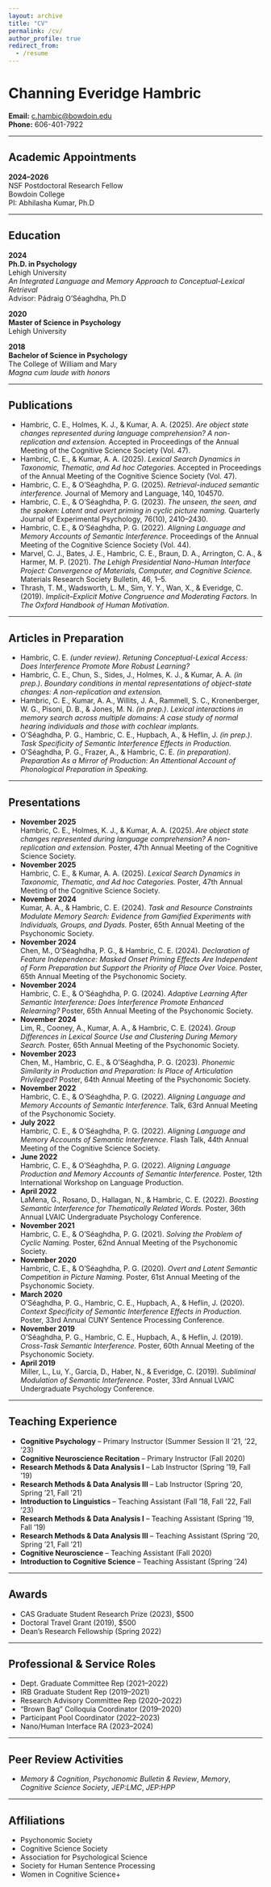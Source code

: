 ```yaml
---
layout: archive
title: "CV"
permalink: /cv/
author_profile: true
redirect_from:
  - /resume
---
```


# Channing Everidge Hambric

**Email:** c.hambic@bowdoin.edu  
**Phone:** 606-401-7922  

---

## Academic Appointments

**2024–2026**  
NSF Postdoctoral Research Fellow  
Bowdoin College  
PI: Abhilasha Kumar, Ph.D

---

## Education

**2024**  
**Ph.D. in Psychology**  
Lehigh University  
*An Integrated Language and Memory Approach to Conceptual-Lexical Retrieval*  
Advisor: Pádraig O’Séaghdha, Ph.D

**2020**  
**Master of Science in Psychology**  
Lehigh University  

**2018**  
**Bachelor of Science in Psychology**  
The College of William and Mary  
*Magna cum laude with honors*

---

## Publications

- Hambric, C. E., Holmes, K. J., & Kumar, A. A. (2025). *Are object state changes represented during language comprehension? A non-replication and extension.* Accepted in Proceedings of the Annual Meeting of the Cognitive Science Society (Vol. 47).  
- Hambric, C. E., & Kumar, A. A. (2025). *Lexical Search Dynamics in Taxonomic, Thematic, and Ad hoc Categories.* Accepted in Proceedings of the Annual Meeting of the Cognitive Science Society (Vol. 47).  
- Hambric, C. E., & O’Séaghdha, P. G. (2025). *Retrieval-induced semantic interference.* Journal of Memory and Language, 140, 104570.  
- Hambric, C. E., & O’Séaghdha, P. G. (2023). *The unseen, the seen, and the spoken: Latent and overt priming in cyclic picture naming.* Quarterly Journal of Experimental Psychology, 76(10), 2410–2430.  
- Hambric, C. E., & O’Séaghdha, P. G. (2022). *Aligning Language and Memory Accounts of Semantic Interference.* Proceedings of the Annual Meeting of the Cognitive Science Society (Vol. 44).  
- Marvel, C. J., Bates, J. E., Hambric, C. E., Braun, D. A., Arrington, C. A., & Harmer, M. P. (2021). *The Lehigh Presidential Nano-Human Interface Project: Convergence of Materials, Computer, and Cognitive Science.* Materials Research Society Bulletin, 46, 1–5.  
- Thrash, T. M., Wadsworth, L. M., Sim, Y. Y., Wan, X., & Everidge, C. (2019). *Implicit–Explicit Motive Congruence and Moderating Factors.* In *The Oxford Handbook of Human Motivation*.  

---

## Articles in Preparation

- Hambric, C. E. *(under review)*. *Retuning Conceptual-Lexical Access: Does Interference Promote More Robust Learning?*  
- Hambric, C. E., Chun, S., Sides, J., Holmes, K. J., & Kumar, A. A. *(in prep.)*. *Boundary conditions in mental representations of object-state changes: A non-replication and extension.*  
- Hambric, C. E., Kumar, A. A., Willits, J. A., Rammell, S. C., Kronenberger, W. G., Pisoni, D. B., & Jones, M. N. *(in prep.)*. *Lexical interactions in memory search across multiple domains: A case study of normal hearing individuals and those with cochlear implants.*  
- O’Séaghdha, P. G., Hambric, C. E., Hupbach, A., & Heflin, J. *(in prep.)*. *Task Specificity of Semantic Interference Effects in Production.*  
- O’Séaghdha, P. G., Frazer, A., & Hambric, C. E. *(in preparation)*. *Preparation As a Mirror of Production: An Attentional Account of Phonological Preparation in Speaking.*

---

## Presentations

- **November 2025**  
  Hambric, C. E., Holmes, K. J., & Kumar, A. A. (2025). *Are object state changes represented during language comprehension? A non-replication and extension.* Poster, 47th Annual Meeting of the Cognitive Science Society.  
- **November 2025**  
  Hambric, C. E., & Kumar, A. A. (2025). *Lexical Search Dynamics in Taxonomic, Thematic, and Ad hoc Categories.* Poster, 47th Annual Meeting of the Cognitive Science Society.  
- **November 2024**  
  Kumar, A. A., & Hambric, C. E. (2024). *Task and Resource Constraints Modulate Memory Search: Evidence from Gamified Experiments with Individuals, Groups, and Dyads.* Poster, 65th Annual Meeting of the Psychonomic Society.  
- **November 2024**  
  Chen, M., O’Séaghdha, P. G., & Hambric, C. E. (2024). *Declaration of Feature Independence: Masked Onset Priming Effects Are Independent of Form Preparation but Support the Priority of Place Over Voice.* Poster, 65th Annual Meeting of the Psychonomic Society.  
- **November 2024**  
  Hambric, C. E., & O’Séaghdha, P. G. (2024). *Adaptive Learning After Semantic Interference: Does Interference Promote Enhanced Relearning?* Poster, 65th Annual Meeting of the Psychonomic Society.  
- **November 2024**  
  Lim, R., Cooney, A., Kumar, A. A., & Hambric, C. E. (2024). *Group Differences in Lexical Source Use and Clustering During Memory Search.* Poster, 65th Annual Meeting of the Psychonomic Society.  
- **November 2023**  
  Chen, M., Hambric, C. E., & O’Séaghdha, P. G. (2023). *Phonemic Similarity in Production and Preparation: Is Place of Articulation Privileged?* Poster, 64th Annual Meeting of the Psychonomic Society.  
- **November 2022**  
  Hambric, C. E., & O’Séaghdha, P. G. (2022). *Aligning Language and Memory Accounts of Semantic Interference.* Talk, 63rd Annual Meeting of the Psychonomic Society.  
- **July 2022**  
  Hambric, C. E., & O’Séaghdha, P. G. (2022). *Aligning Language and Memory Accounts of Semantic Interference.* Flash Talk, 44th Annual Meeting of the Cognitive Science Society.  
- **June 2022**  
  Hambric, C. E., & O’Séaghdha, P. G. (2022). *Aligning Language Production and Memory Accounts of Semantic Interference.* Poster, 12th International Workshop on Language Production.  
- **April 2022**  
  LaMena, G., Rosano, D., Hallagan, N., & Hambric, C. E. (2022). *Boosting Semantic Interference for Thematically Related Words.* Poster, 36th Annual LVAIC Undergraduate Psychology Conference.  
- **November 2021**  
  Hambric, C. E., & O’Séaghdha, P. G. (2021). *Solving the Problem of Cyclic Naming.* Poster, 62nd Annual Meeting of the Psychonomic Society.  
- **November 2020**  
  Hambric, C. E., & O’Séaghdha, P. G. (2020). *Overt and Latent Semantic Competition in Picture Naming.* Poster, 61st Annual Meeting of the Psychonomic Society.  
- **March 2020**  
  O’Séaghdha, P. G., Hambric, C. E., Hupbach, A., & Heflin, J. (2020). *Context Specificity of Semantic Interference Effects in Production.* Poster, 33rd Annual CUNY Sentence Processing Conference.  
- **November 2019**  
  O’Séaghdha, P. G., Hambric, C. E., Hupbach, A., & Heflin, J. (2019). *Cross-Task Semantic Interference.* Poster, 60th Annual Meeting of the Psychonomic Society.  
- **April 2019**  
  Miller, L., Lu, Y., Garcia, D., Haber, N., & Everidge, C. (2019). *Subliminal Modulation of Semantic Interference.* Poster, 33rd Annual LVAIC Undergraduate Psychology Conference.  


---

## Teaching Experience

- **Cognitive Psychology** – Primary Instructor (Summer Session II ’21, ’22, ’23)  
- **Cognitive Neuroscience Recitation** – Primary Instructor (Fall 2020)  
- **Research Methods & Data Analysis I** – Lab Instructor (Spring ’19, Fall ’19)  
- **Research Methods & Data Analysis III** – Lab Instructor (Spring ’20, Spring ’21, Fall ’21)  
- **Introduction to Linguistics** – Teaching Assistant (Fall ’18, Fall ’22, Fall ’23)  
- **Research Methods & Data Analysis I** – Teaching Assistant (Spring ’19, Fall ’19)  
- **Research Methods & Data Analysis III** – Teaching Assistant (Spring ’20, Spring ’21, Fall ’21)  
- **Cognitive Neuroscience** – Teaching Assistant (Fall 2020)  
- **Introduction to Cognitive Science** – Teaching Assistant (Spring ’24)  

---

## Awards

- CAS Graduate Student Research Prize (2023), $500  
- Doctoral Travel Grant (2019), $500  
- Dean’s Research Fellowship (Spring 2022)

---

## Professional & Service Roles

- Dept. Graduate Committee Rep (2021–2022)  
- IRB Graduate Student Rep (2019–2021)  
- Research Advisory Committee Rep (2020–2022)  
- “Brown Bag” Colloquia Coordinator (2019–2020)  
- Participant Pool Coordinator (2022–2023)  
- Nano/Human Interface RA (2023–2024)

---

## Peer Review Activities

- *Memory & Cognition*, *Psychonomic Bulletin & Review*, *Memory*, *Cognitive Science Society*, *JEP:LMC*, *JEP:HPP*

---

## Affiliations

- Psychonomic Society  
- Cognitive Science Society  
- Association for Psychological Science  
- Society for Human Sentence Processing  
- Women in Cognitive Science+